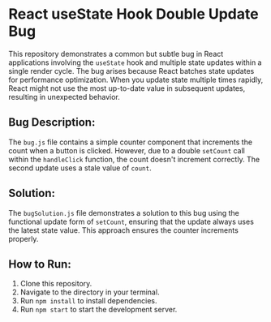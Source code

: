 # React useState Hook Double Update Bug

This repository demonstrates a common but subtle bug in React applications involving the `useState` hook and multiple state updates within a single render cycle.  The bug arises because React batches state updates for performance optimization.  When you update state multiple times rapidly, React might not use the most up-to-date value in subsequent updates, resulting in unexpected behavior.

## Bug Description:

The `bug.js` file contains a simple counter component that increments the count when a button is clicked. However, due to a double `setCount` call within the `handleClick` function, the count doesn't increment correctly. The second update uses a stale value of `count`.

## Solution:

The `bugSolution.js` file demonstrates a solution to this bug using the functional update form of `setCount`, ensuring that the update always uses the latest state value.  This approach ensures the counter increments properly.

## How to Run:

1. Clone this repository.
2. Navigate to the directory in your terminal.
3. Run `npm install` to install dependencies.
4. Run `npm start` to start the development server.